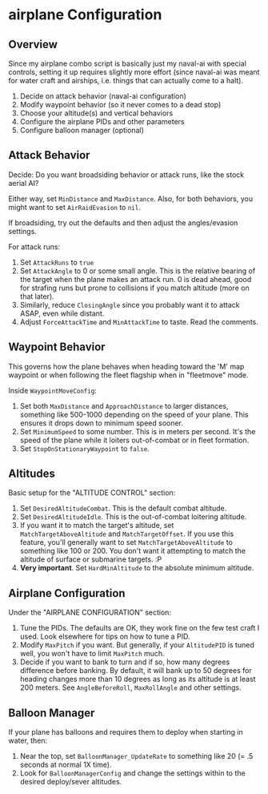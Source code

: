 # airplane Configuration #

## Overview ##

Since my airplane combo script is basically just my naval-ai with special controls, setting it up requires slightly more effort (since naval-ai was meant for water craft and airships, i.e. things that can actually come to a halt).

 1. Decide on attack behavior (naval-ai configuration)
 2. Modify waypoint behavior (so it never comes to a dead stop)
 3. Choose your altitude(s) and vertical behaviors
 4. Configure the airplane PIDs and other parameters
 5. Configure balloon manager (optional)

## Attack Behavior ##

Decide: Do you want broadsiding behavior or attack runs, like the stock aerial AI?

Either way, set `MinDistance` and `MaxDistance`. Also, for both behaviors, you might want to set `AirRaidEvasion` to `nil`.

If broadsiding, try out the defaults and then adjust the angles/evasion settings.

For attack runs:

 1. Set `AttackRuns` to `true`
 2. Set `AttackAngle` to 0 or some small angle. This is the relative bearing of the target when the plane makes an attack run. 0 is dead ahead, good for strafing runs but prone to collisions if you match altitude (more on that later).
 3. Similarly, reduce `ClosingAngle` since you probably want it to attack ASAP, even while distant.
 4. Adjust `ForceAttackTime` and `MinAttackTime` to taste. Read the comments.

## Waypoint Behavior ##

This governs how the plane behaves when heading toward the 'M' map waypoint or when following the fleet flagship when in "fleetmove" mode.

Inside `WaypointMoveConfig`:

 1. Set both `MaxDistance` and `ApproachDistance` to larger distances, something like 500-1000 depending on the speed of your plane. This ensures it drops down to minimum speed sooner.
 2. Set `MinimumSpeed` to some number. This is in meters per second. It's the speed of the plane while it loiters out-of-combat or in fleet formation.
 3. Set `StopOnStationaryWaypoint` to `false`.

## Altitudes ##

Basic setup for the "ALTITUDE CONTROL" section:

 1. Set `DesiredAltitudeCombat`. This is the default combat altitude.
 2. Set `DesiredAltitudeIdle`. This is the out-of-combat loitering altitude.
 3. If you want it to match the target's altitude, set `MatchTargetAboveAltitude` and `MatchTargetOffset`. If you use this feature, you'll generally want to set `MatchTargetAboveAltitude` to something like 100 or 200. You don't want it attempting to match the altitude of surface or submarine targets. :P
 4. **Very important**. Set `HardMinAltitude` to the absolute minimum altitude.

## Airplane Configuration ##

Under the "AIRPLANE CONFIGURATION" section:

 1. Tune the PIDs. The defaults are OK, they work fine on the few test craft I used. Look elsewhere for tips on how to tune a PID.
 2. Modify `MaxPitch` if you want. But generally, if your `AltitudePID` is tuned well, you won't have to limit `MaxPitch` much.
 3. Decide if you want to bank to turn and if so, how many degrees difference before banking. By default, it will bank up to 50 degrees for heading changes more than 10 degrees as long as its altitude is at least 200 meters. See `AngleBeforeRoll`, `MaxRollAngle` and other settings.

## Balloon Manager ##

If your plane has balloons and requires them to deploy when starting in water, then:

 1. Near the top, set `BalloonManager_UpdateRate` to something like 20 (= .5 seconds at normal 1X time).
 2. Look for `BalloonManagerConfig` and change the settings within to the desired deploy/sever altitudes.
